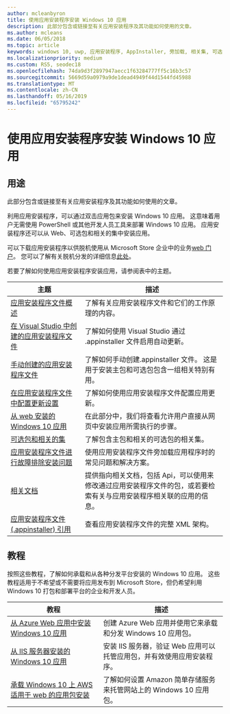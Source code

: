 ```yaml
---
author: mcleanbyron
title: 使用应用安装程序安装 Windows 10 应用
description: 此部分包含或链接至有关应用安装程序及其功能如何使用的文章。
ms.author: mcleans
ms.date: 06/05/2018
ms.topic: article
keywords: windows 10, uwp, 应用安装程序, AppInstaller, 旁加载, 相关集, 可选包
ms.localizationpriority: medium
ms.custom: RS5, seodec18
ms.openlocfilehash: 74da9d3f2897947aecc1f63284777ff5c16b3c57
ms.sourcegitcommit: 5669d59a0979a9de1dead4949f44d1544fd45988
ms.translationtype: MT
ms.contentlocale: zh-CN
ms.lasthandoff: 05/16/2019
ms.locfileid: "65795242"
---
```

# <a name="install-windows-10-apps-with-app-installer"></a>使用应用安装程序安装 Windows 10 应用

## <a name="purpose"></a>用途
此部分包含或链接至有关应用安装程序及其功能如何使用的文章。

利用应用安装程序，可以通过双击应用包来安装 Windows 10 应用。 这意味着用户无需使用 PowerShell 或其他开发人员工具来部署 Windows 10 应用。 应用安装程序还可以从 Web、可选包和相关的集中安装应用。 

可以下载应用安装程序以供脱机使用从 Microsoft Store 企业中的业务[web 门户](https://businessstore.microsoft.com/en-us/store/details/app-installer/9NBLGGH4NNS1)。 您可以了解有关脱机分发的详细信息[此处](https://docs.microsoft.com/en-us/microsoft-store/distribute-offline-apps#download-an-offline-licensed-app)。

若要了解如何使用应用安装程序安装应用，请参阅表中的主题。

| 主题 | 描述 |
|-------|-------------|
| [应用安装程序文件概述](app-installer-file-overview.md) | 了解有关应用安装程序文件和它们的工作原理的内容。 |
| [在 Visual Studio 中创建的应用安装程序文件](create-appinstallerfile-vs.md)| 了解如何使用 Visual Studio 通过 .appinstaller 文件启用自动更新。 |
| [手动创建的应用安装程序文件](how-to-create-appinstaller-file.md)| 了解如何手动创建.appinstaller 文件。 这是用于安装主包和可选包包含一组相关特别有用。 |
| [在应用安装程序文件中配置更新设置](update-settings.md)  |  了解如何使用应用安装程序文件配置应用更新。 |
| [从 web 安装的 Windows 10 应用](installing-windows10-apps-web.md) | 在此部分中，我们将查看允许用户直接从网页中安装应用所需执行的步骤。 |
| [可选包和相关的集](install-related-set.md) | 了解包含主包和相关的可选包的相关集。  |
| [应用安装程序文件进行故障排除安装问题](troubleshoot-appinstaller-issues.md) | 使用应用安装程序文件旁加载应用程序时的常见问题和解决方案。 |
| [相关文档](app-installer-documentation.md) | 提供指向相关文档，包括 Api，可以使用来修改通过应用安装程序文件的包，或若要检索有关与应用安装程序相关联的应用的信息。  |
| [应用安装程序文件 (.appinstaller) 引用](https://docs.microsoft.com/uwp/schemas/appinstallerschema/app-installer-file?context=/windows/msix/render) | 查看应用安装程序文件的完整 XML 架构。 |

## <a name="tutorials"></a>教程

按照这些教程，了解如何承载和从各种分发平台安装的 Windows 10 应用。 这些教程适用于不希望或不需要将应用发布到 Microsoft Store，但仍希望利用 Windows 10 打包和部署平台的企业和开发人员。

| 教程 | 描述 |
|----------|-------------|
| [从 Azure Web 应用中安装 Windows 10 应用](web-install-azure.md) | 创建 Azure Web 应用并使用它来承载和分发 Windows 10 应用包。 |
| [从 IIS 服务器安装的 Windows 10 应用](web-install-IIS.md) | 安装 IIS 服务器，验证 Web 应用可以托管应用包，并有效使用应用安装程序。 |
| [承载 Windows 10 上 AWS 适用于 web 的应用包安装](web-install-aws.md) | 了解如何设置 Amazon 简单存储服务来托管网站上的 Windows 10 应用包。 |

